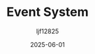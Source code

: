 ---
title: "Event System"
layout: single
date: 2025-06-01
categories: [笔记]
tags: [Unity, Unity System]
author: "ljf12825"
---